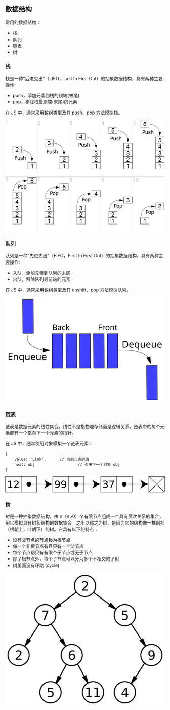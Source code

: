 ## 数据结构

常用的数据结构：

* 栈
* 队列
* 链表
* 树

### 栈

栈是一种"后进先出"（LIFO，Last In First Out）的抽象数据结构，具有两种主要操作:

* push，添加元素到栈的顶端(末尾)
* pop，移除栈最顶端(末尾)的元素

在 JS 中，通常采用数组类型及其 push、pop 方法模拟栈。

![img](./images/0708.png)

### 队列

队列是一种"先进先出"（FIFO，First In First Out）的抽象数据结构，具有两种主要操作:

- 入队，添加元素到队列的末尾
- 出队，移除队列最前端的元素

在 JS 中，通常采用数组类型及其 unshift、pop 方法模拟队列。

![img](./images/0709.svg)

### 链表

链表是数据元素的线性集合，线性不是指物理存储而是逻辑关系，链表中的每个元素都有一个指向下一个元素的指针。

在 JS 中，通常使用对象模拟一个链表元素：

```
{
  	value: 'Link',		// 当前元素的值
  	next: obj					// 引用下一个对象 obj
}
```

![img](./images/0710.svg)

### 树

树是一种抽象数据结构，由 n（n>0）个有限节点组成一个具有层次关系的集合，用以模拟具有树状结构的数据集合。之所以称之为树，是因为它的结构像一棵倒挂（根朝上，叶朝下）的树。它具有以下的特点：

* 没有父节点的节点称为根节点
* 每一个非根节点有且只有一个父节点
* 每个节点都只有有限个子节点或无子节点
* 除了根节点外，每个子节点可以分为多个不相交的子树
* 树里面没有环路 (cycle)

![img](./images/0711.svg)









